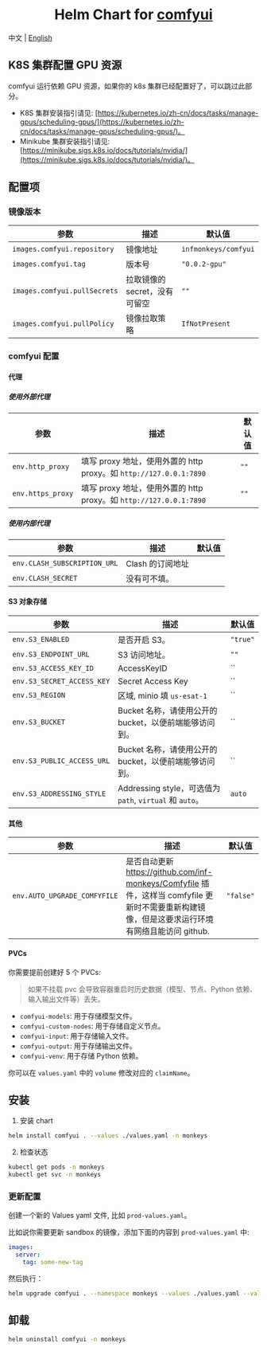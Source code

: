 <div align="center">

# Helm Chart for [comfyui](https://github.com/inf-monkeys/Comfyfile)<!-- omit in toc -->

</div>

中文 | [English](./README.md)

## K8S 集群配置 GPU 资源

comfyui 运行依赖 GPU 资源，如果你的 k8s 集群已经配置好了，可以跳过此部分。

- K8S 集群安装指引请见: [https://kubernetes.io/zh-cn/docs/tasks/manage-gpus/scheduling-gpus/](https://kubernetes.io/zh-cn/docs/tasks/manage-gpus/scheduling-gpus/)。
- Minikube 集群安装指引请见: [https://minikube.sigs.k8s.io/docs/tutorials/nvidia/](https://minikube.sigs.k8s.io/docs/tutorials/nvidia/)。

## 配置项

### 镜像版本

| 参数                         | 描述                          | 默认值               |
| ---------------------------- | ----------------------------- | -------------------- |
| `images.comfyui.repository`  | 镜像地址                      | `infmonkeys/comfyui` |
| `images.comfyui.tag`         | 版本号                        | `"0.0.2-gpu"`        |
| `images.comfyui.pullSecrets` | 拉取镜像的 secret，没有可留空 | `""`                 |
| `images.comfyui.pullPolicy`  | 镜像拉取策略                  | `IfNotPresent`       |


### comfyui 配置

#### 代理

##### 使用外部代理

| 参数              | 描述                                                               | 默认值 |
| ----------------- | ------------------------------------------------------------------ | ------ |
| `env.http_proxy`  | 填写 proxy 地址，使用外置的 http proxy。如 `http://127.0.0.1:7890` | `""`   |
| `env.https_proxy` | 填写 proxy 地址，使用外置的 http proxy。如 `http://127.0.0.1:7890` | `""`   |

##### 使用内部代理

| 参数                         | 描述             | 默认值 |
| ---------------------------- | ---------------- | ------ |
| `env.CLASH_SUBSCRIPTION_URL` | Clash 的订阅地址 |
| `env.CLASH_SECRET`           | 没有可不填。     |


#### S3 对象存储

| 参数                       | 描述                                                     | 默认值   |
| -------------------------- | -------------------------------------------------------- | -------- |
| `env.S3_ENABLED`           | 是否开启 S3。                                            | `"true"` |
| `env.S3_ENDPOINT_URL`      | S3 访问地址。                                            | `""`     |
| `env.S3_ACCESS_KEY_ID`     | AccessKeyID                                              | ``       |
| `env.S3_SECRET_ACCESS_KEY` | Secret Access Key                                        | ``       |
| `env.S3_REGION`            | 区域, minio 填 `us-esat-1`                               | ``       |
| `env.S3_BUCKET`            | Bucket 名称，请使用公开的 bucket，以便前端能够访问到。   | ``       |
| `env.S3_PUBLIC_ACCESS_URL` | Bucket 名称，请使用公开的 bucket，以便前端能够访问到。   | ``       |
| `env.S3_ADDRESSING_STYLE`  | Addressing style，可选值为 `path`, `virtual` 和 `auto`。 | `auto`   |

#### 其他

| 参数                         | 描述                                                                                                                                            | 默认值    |
| ---------------------------- | ----------------------------------------------------------------------------------------------------------------------------------------------- | --------- |
| `env.AUTO_UPGRADE_COMFYFILE` | 是否自动更新 https://github.com/inf-monkeys/Comfyfile 插件，这样当 comfyfile 更新时不需要重新构建镜像，但是这要求运行环境有网络且能访问 github. | `"false"` |

#### PVCs

你需要提前创建好 5 个 PVCs:

> 如果不挂载 pvc 会导致容器重启时历史数据（模型、节点、Python 依赖、输入输出文件等）丢失。

- `comfyui-models`: 用于存储模型文件。
- `comfyui-custom-nodes`: 用于存储自定义节点。
- `comfyui-input`: 用于存储输入文件。
- `comfyui-output`: 用于存储输出文件。
- `comfyui-venv`: 用于存储 Python 依赖。

你可以在 `values.yaml` 中的 `volume` 修改对应的 `claimName`。

## 安装

1. 安装 chart

```sh
helm install comfyui . --values ./values.yaml -n monkeys
```

2. 检查状态

```sh
kubectl get pods -n monkeys
kubectl get svc -n monkeys
```

### 更新配置

创建一个新的 Values yaml 文件, 比如 `prod-values.yaml`。

比如说你需要更新 sandbox 的镜像，添加下面的内容到 `prod-values.yaml` 中:

```yaml
images:
  server:
    tag: some-new-tag
```

然后执行：

```sh
helm upgrade comfyui . --namespace monkeys --values ./values.yaml --values ./prod-values.yaml
```

## 卸载

```sh
helm uninstall comfyui -n monkeys
```
